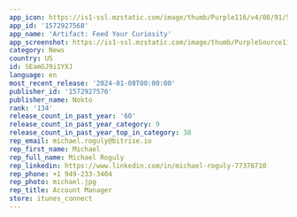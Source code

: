 ```yaml
---
app_icon: https://is1-ssl.mzstatic.com/image/thumb/Purple116/v4/08/91/50/0891501d-23a8-9cb3-876b-f9e864bf3371/AppIcon-0-1x_U007emarketing-0-7-0-sRGB-85-220.png/1024x1024bb.png
app_id: '1572927568'
app_name: 'Artifact: Feed Your Curiosity'
app_screenshot: https://is1-ssl.mzstatic.com/image/thumb/PurpleSource116/v4/1e/1d/d9/1e1dd95f-3b2c-2031-af02-2fcbf6d87877/79517886-d30c-4df3-9074-e749971fb2aa_6.5_inch_-_1284_x_2778_-_2.png/1284x2778bb.png
category: News
country: US
id: SEamGJ9i1YXJ
language: en
most_recent_release: '2024-01-08T00:00:00'
publisher_id: '1572927570'
publisher_name: Nokto
rank: '134'
release_count_in_past_year: '60'
release_count_in_past_year_category: 9
release_count_in_past_year_top_in_category: 38
rep_email: michael.roguly@bitrise.io
rep_first_name: Michael
rep_full_name: Michael Roguly
rep_linkedin: https://www.linkedin.com/in/michael-roguly-77376710
rep_phone: +1 949-233-3404
rep_photo: michael.jpg
rep_title: Account Manager
store: itunes_connect
---
```

